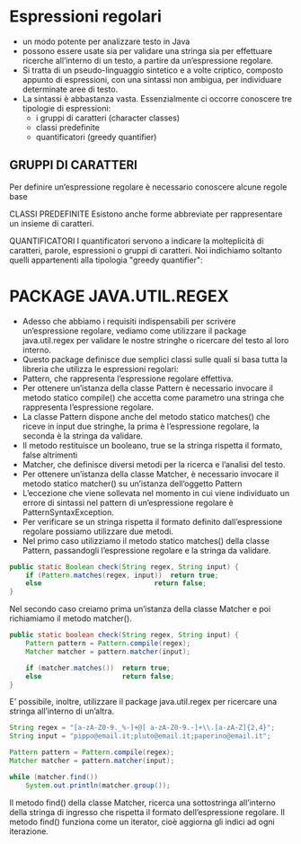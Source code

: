 # Espressioni regolari

* un modo potente per analizzare testo in Java
* possono essere usate sia per validare una stringa sia per effettuare ricerche all’interno di un testo, a partire da un’espressione regolare. 
* Si tratta di un pseudo-linguaggio sintetico e a volte criptico, composto appunto di espressioni, con una sintassi non ambigua, per individuare determinate aree di testo.
* La sintassi è abbastanza vasta. Essenzialmente ci occorre conoscere tre tipologie di espressioni:
  * i gruppi di caratteri (character classes)
  * classi predefinite
  * quantificatori (greedy quantifier)

## GRUPPI DI CARATTERI
Per definire un’espressione regolare è necessario conoscere alcune regole base

CLASSI PREDEFINITE
Esistono anche forme abbreviate per rappresentare un insieme di caratteri.

QUANTIFICATORI
I quantificatori servono a indicare la molteplicità di caratteri, parole, espressioni o gruppi di caratteri. 
Noi indichiamo soltanto quelli appartenenti alla tipologia "greedy quantifier":

# PACKAGE JAVA.UTIL.REGEX

* Adesso che abbiamo i requisiti indispensabili per scrivere un’espressione regolare, vediamo come utilizzare il package java.util.regex per validare le nostre stringhe o ricercare del testo al loro interno.
* Questo package definisce due semplici classi sulle quali si basa tutta la libreria che utilizza le espressioni regolari:
* Pattern, che rappresenta l’espressione regolare effettiva. 
* Per ottenere un’istanza della classe Pattern è necessario invocare il metodo statico compile() che accetta come parametro una stringa che rappresenta l’espressione regolare. 
* La classe Pattern dispone anche del metodo statico matches() che riceve in input due stringhe, la prima è l’espressione regolare, la seconda è la stringa da validare. 
* Il metodo restituisce un booleano, true se la stringa rispetta il formato, false altrimenti
* Matcher, che definisce diversi metodi per la ricerca e l’analisi del testo. 
* Per ottenere un’istanza della classe Matcher, è necessario invocare il metodo statico matcher() su un’istanza dell’oggetto Pattern
* L’eccezione che viene sollevata nel momento in cui viene individuato un errore di sintassi nel pattern di un’espressione regolare è PatternSyntaxException.
* Per verificare se un stringa rispetta il formato definito dall’espressione regolare possiamo utilizzare due metodi.
* Nel primo caso utilizziamo il metodo statico matches() della classe Pattern, passandogli l’espressione regolare e la stringa da validare.
```java
public static Boolean check(String regex, String input) {
	if (Pattern.matches(regex, input))	return true;
	else							return false;
}
```
Nel secondo caso creiamo prima un’istanza della classe Matcher e poi richiamiamo il metodo matcher().

```java
public static boolean check(String regex, String input) {
	Pattern pattern = Pattern.compile(regex);
	Matcher matcher = pattern.matcher(input);

	if (matcher.matches())	return true;
	else					return false;
}
```

E’ possibile, inoltre, utilizzare il package java.util.regex per ricercare una stringa all’interno di un’altra.

```java
String regex = "[a-zA-Z0-9._%-]+@[ a-zA-Z0-9.-]+\\.[a-zA-Z]{2,4}";
String input = "pippo@email.it;pluto@email.it;paperino@email.it";

Pattern pattern = Pattern.compile(regex);
Matcher matcher = pattern.matcher(input);

while (matcher.find())
	System.out.println(matcher.group());
```
Il metodo find() della classe Matcher, ricerca una sottostringa all’interno della stringa di ingresso che rispetta il formato dell’espressione regolare. Il metodo find() funziona come un iterator, cioè aggiorna gli indici ad ogni iterazione.
